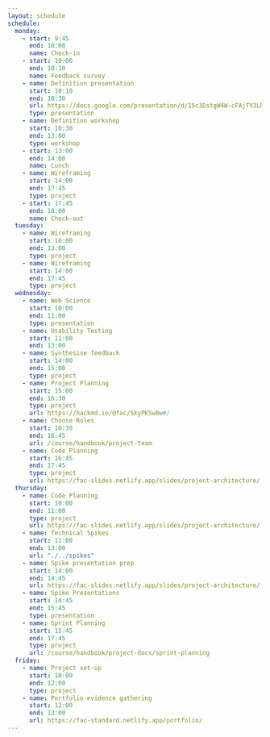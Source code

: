 ```yaml
---
layout: schedule
schedule:
  monday:
    - start: 9:45
      end: 10:00
      name: Check-in
    - start: 10:00
      end: 10:10
      name: Feedback survey
    - name: Definition presentation
      start: 10:10
      end: 10:30
      url: https://docs.google.com/presentation/d/15c3DstgW4W-cFAjTV3LRNuvS9D7Ny5_UMOMYqW-Nvj0/edit?usp=sharing
      type: presentation
    - name: Definition workshop
      start: 10:30
      end: 13:00
      type: workshop
    - start: 13:00
      end: 14:00
      name: Lunch
    - name: Wireframing
      start: 14:00
      end: 17:45
      type: project
    - start: 17:45
      end: 18:00
      name: Check-out
  tuesday:
    - name: Wireframing
      start: 10:00
      end: 13:00
      type: project
    - name: Wireframing
      start: 14:00
      end: 17:45
      type: project
  wednesday:
    - name: Web Science
      start: 10:00
      end: 11:00
      type: presentation
    - name: Usability Testing
      start: 11:00
      end: 13:00
    - name: Synthesise feedback
      start: 14:00
      end: 15:00
      type: project
    - name: Project Planning
      start: 15:00
      end: 16:30
      type: project
      url: https://hackmd.io/@fac/SkyPKSwBw#/
    - name: Choose Roles
      start: 16:30
      end: 16:45
      url: /course/handbook/project-team
    - name: Code Planning
      start: 16:45
      end: 17:45
      type: project
      url: https://fac-slides.netlify.app/slides/project-architecture/
  thursday:
    - name: Code Planning
      start: 10:00
      end: 11:00
      type: project
      url: https://fac-slides.netlify.app/slides/project-architecture/
    - name: Technical Spikes
      start: 11:00
      end: 13:00
      url: "./../spikes"
    - name: Spike presentation prep
      start: 14:00
      end: 14:45
      url: https://fac-slides.netlify.app/slides/project-architecture/
    - name: Spike Presentations
      start: 14:45
      end: 15:45
      type: presentation
    - name: Sprint Planning
      start: 15:45
      end: 17:45
      type: project
      url: /course/handbook/project-docs/sprint-planning
  friday:
    - name: Project set-up
      start: 10:00
      end: 12:00
      type: project
    - name: Portfolio evidence gathering
      start: 12:00
      end: 13:00
      url: https://fac-standard.netlify.app/portfolio/
---
```

